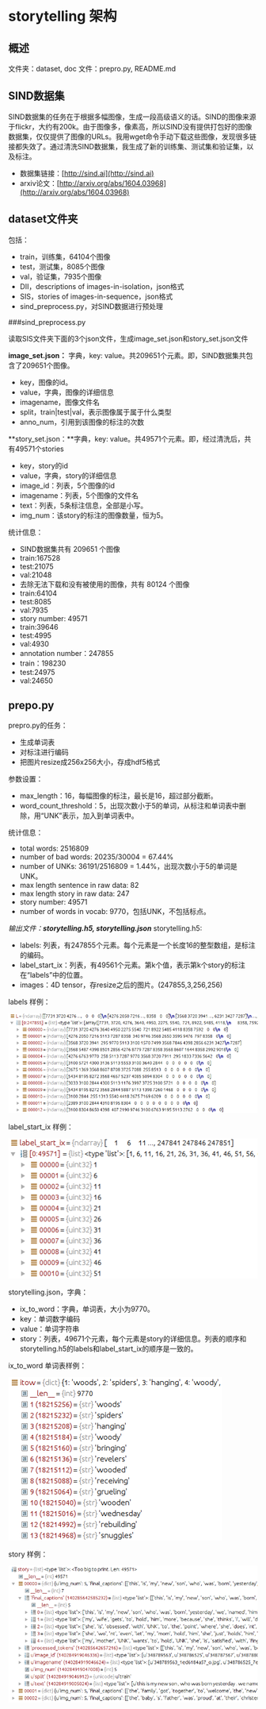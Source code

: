 # storytelling 架构

## 概述

文件夹：dataset, doc
文件：prepro.py, README.md

## SIND数据集

SIND数据集的任务在于根据多幅图像，生成一段高级语义的话。SIND的图像来源于flickr，大约有200k。由于图像多，像素高，所以SIND没有提供打包好的图像数据集，仅仅提供了图像的URLs。我用wget命令手动下载这些图像，发现很多链接都失效了。通过清洗SIND数据集，我生成了新的训练集、测试集和验证集，以及标注。

- 数据集链接：[http://sind.ai](http://sind.ai)
- arxiv论文：[http://arxiv.org/abs/1604.03968](http://arxiv.org/abs/1604.03968)

## dataset文件夹
包括：

 - train，训练集，64104个图像
 - test，测试集，8085个图像
 - val，验证集，7935个图像
 - DII，descriptions of images-in-isolation，json格式
 - SIS，stories of images-in-sequence，json格式
 - sind_preprocess.py，对SIND数据进行预处理

###sind_preprocess.py

读取SIS文件夹下面的3个json文件，生成image_set.json和story_set.json文件

**image_set.json：** 字典，key: value。共209651个元素。即，SIND数据集共包含了209651个图像。

- key，图像的id。
- value，字典，图像的详细信息
 - imagename，图像文件名
 - split，train|test|val，表示图像属于属于什么类型
 - anno_num，引用到该图像的标注的次数

**story_set.json：**字典，key: value。共49571个元素。即，经过清洗后，共有49571个stories

- key，story的id
- value，字典，story的详细信息
 - image_id：列表，5个图像的id
 - imagename：列表，5个图像的文件名
 - text：列表，5条标注信息，全部是小写。
 - img_num：该story的标注的图像数量，恒为5。

统计信息：

- SIND数据集共有 209651 个图像
 - train:167528
 - test:21075
 - val:21048
- 去除无法下载和没有被使用的图像，共有 80124 个图像
 - train:64104
 - test:8085
 - val:7935
- story number: 49571
 - train:39646
 - test:4995
 - val:4930
- annotation number：247855
 - train：198230
 - test:24975
 - val:24650

## prepo.py

prepro.py的任务：

- 生成单词表
- 对标注进行编码
- 把图片resize成256x256大小，存成hdf5格式

参数设置：

- max_length：16，每幅图像的标注，最长是16，超过部分截断。
- word_count_threshold：5，出现次数小于5的单词，从标注和单词表中删除，用“UNK”表示，加入到单词表中。

统计信息：

- total words: 2516809
- number of bad words: 20235/30004 = 67.44%
- number of UNKs: 36191/2516809 = 1.44%，出现次数小于5的单词是UNK。
- max length sentence in raw data:  82
- max length story in raw data:  247
- story number: 49571
- number of words in vocab: 9770，包括UNK，不包括标点。

*输出文件：**storytelling.h5, storytelling.json***
storytelling.h5:

- labels: 列表，有247855个元素。每个元素是一个长度16的整型数组，是标注的编码。
- label_start_ix：列表，有49561个元素。第k个值，表示第k个story的标注在“labels”中的位置。
- images：4D tensor，存resize之后的图片。(247855,3,256,256)

labels 样例：

![](https://raw.githubusercontent.com/fantine16/storytelling/master/doc/encoded_anno_samp.png)

label_start_ix 样例：

![](https://raw.githubusercontent.com/fantine16/storytelling/master/doc/label_start_ix.png)

storytelling.json，字典：

- ix_to_word：字典，单词表，大小为9770。
 - key：单词数字编码
 - value：单词字符串
- story：列表，49671个元素，每个元素是story的详细信息。列表的顺序和storytelling.h5的labels和label_start_ix的顺序是一致的。

ix_to_word 单词表样例：

![](https://raw.githubusercontent.com/fantine16/storytelling/master/doc/itow_samp.png)

story 样例：

![](https://raw.githubusercontent.com/fantine16/storytelling/master/doc/story_samp.png)


